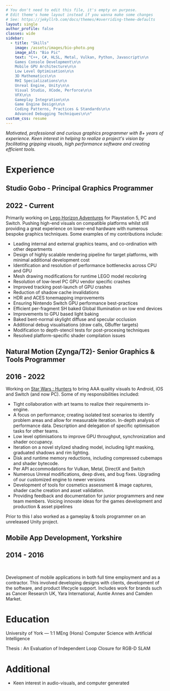 ```yaml
---
# You don't need to edit this file, it's empty on purpose.
# Edit theme's home layout instead if you wanna make some changes
# See: https://jekyllrb.com/docs/themes/#overriding-theme-defaults
layout: single
author_profile: false
classes: wide
sidebar:
  - title: "Skills"
    image: /assets/images/bio-photo.png
    image_alt: "Bio Pic"
    text: "C++, C#, HLSL, Metal, Vulkan, Python, Javascript\n\n
    Games Console Development\n\n
    Mobile GPU Architecture\n\n
    Low Level Optimisation\n\n
    3D Mathematics\n\n
    RHI Specializations\n\n
    Unreal Engine, Unity\n\n
    Visual Studio, XCode, Perforce\n\n
    VFX\n\n
    Gameplay Integration\n\n
    Game Engine Design\n\n
    Coding Patterns, Practices & Standards\n\n
    Advanced Debugging Techniques\n\n"
custom_css: resume
---
```


<!-- {% if page.custom_css %}
    {% for stylesheet in page.custom_css %}
        <link rel="stylesheet" href="{{ site.baseurl }}/assets/css/{{ stylesheet }}.css">
    {% endfor %}
{% endif %} -->

*Motivated, professional and curious graphics programmer with 8+ years of experience. Keen interest in helping to realize a project's vision by facilitating gripping visuals, high performance software and creating efficient tools.*

# Experience

<h2 class="cv-header">Studio Gobo - Principal Graphics Programmer</h2>
<h2 class="date">2022 - Current</h2>

Primarily working on [Lego Horizon Adventures](/portfolio/lego-horizon-adventures/) for Playstation 5, PC and Switch. Pushing high-end visuals on compatible platforms whilst still providing a great experience on lower-end hardware with numerous bespoke graphics techniques. Some examples of my contributions include:

* Leading internal and external graphics teams, and co-ordination with other departments
* Design of highly scalable rendering pipeline for target platforms, with minimal additional development cost
* Identification and resolution of performance bottlenecks across CPU and GPU
* Mesh drawing modifications for runtime LEGO model recoloring
* Resolution of low-level PC GPU vendor specific crashes
* Improved tracking post-launch of GPU crashes
* Reduction of shadow cache invalidations
* HDR and ACES tonemapping improvements
* Ensuring Nintendo Switch GPU performance best-practices
* Efficient per-fragment SH baked Global Illumination on low end devices
* Improvements to GPU based light baking
* Baked bent-normal skylight diffuse and specular occlusion
* Additional debug visualisations (draw calls, GBuffer targets)
* Modification to depth-stencil tests for post-procesing techniques
* Resolved platform-specific shader compilation issues

<h2 class="cv-header">Natural Motion (Zynga/T2)- Senior Graphics & Tools Programmer</h2>
<h2 class="date">2016 - 2022</h2>

Working on [Star Wars : Hunters](/portfolio/star-wars-hunters) to bring AAA quality visuals to Android, iOS and Switch (and now PC). Some of my responsibilities included:

* Tight collaboration with art teams to realize their requirements in-engine. 
* A focus on performance; creating isolated test scenarios to identify problem areas and allow for measurable iteration. In-depth analysis of performance data. Description and delegation of specific optimisation tasks for other teams.
* Low level optimisations to improve GPU throughput, synchronization and shader occupancy.
* Iteration on a novel stylized shading model, including light masking, graduated shadows and rim lighting.
* Disk and runtime memory reductions, including compressed cubemaps and shader bytecode.
* Per API accommodations for Vulkan, Metal, DirectX and Switch
* Numerous Unreal modifications, deep dives, and bug fixes. Upgrading of our customized engine to newer versions
* Development of tools for cosmetics assessment & image captures, shader cache creation and asset validation.
* Providing feedback and documentation for junior programmers and new team members. Voicing innovate ideas for the games development and production & asset pipelines

Prior to this I also worked as a gameplay & tools programmer on an unreleased Unity project.

<h2 class="cv-header">Mobile App Development, Yorkshire</h2>
<h2 class="date">2014 - 2016</h2>
<br>

Development of mobile applications in both full time employment and as a contractor. This involved developing designs with clients, development of the software, and product lifecycle support. Includes work for brands such as Cancer Research UK, Yara International, Auntie Annes and Camden Market.


# Education

University of York — 1:1 MEng (Hons) Computer Science with Artificial Intelligence

Thesis : An Evaluation of Independent Loop Closure for RGB-D SLAM

# Additional

* Keen interest in audio-visuals, and computer generated 